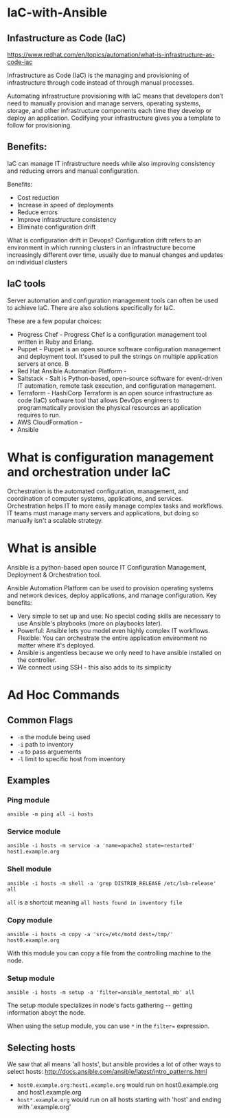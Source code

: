 # IaC-with-Ansible

## Infastructure as Code (IaC)
https://www.redhat.com/en/topics/automation/what-is-infrastructure-as-code-iac

Infrastructure as Code (IaC) is the managing and provisioning of infrastructure through code instead of through manual processes.

Automating infrastructure provisioning with IaC means that developers don’t need to manually provision and manage servers, operating systems, storage, and other infrastructure components each time they develop or deploy an application. Codifying your infrastructure gives you a template to follow for provisioning.

## Benefits:
IaC can manage IT infrastructure needs while also improving consistency and reducing errors and manual configuration.

Benefits:
- Cost reduction
- Increase in speed of deployments
- Reduce errors 
- Improve infrastructure consistency
- Eliminate configuration drift

What is configuration drift in Devops?
Configuration drift refers to an environment in which running clusters in an infrastructure become increasingly different over time, usually due to manual changes and updates on individual clusters

## IaC tools
Server automation and configuration management tools can often be used to achieve IaC. There are also solutions specifically for IaC. 

These are a few popular choices:
- Progress Chef - Progress Chef is a configuration management tool written in Ruby and Erlang.
- Puppet - Puppet is an open source software configuration management and deployment tool. It'sused to pull the strings on multiple application servers at once. B
- Red Hat Ansible Automation Platform - 
- Saltstack - Salt is Python-based, open-source software for event-driven IT automation, remote task execution, and configuration management.
- Terraform - HashiCorp Terraform is an open source infrastructure as code (IaC) software tool that allows DevOps engineers to programmatically provision the physical resources an application requires to run. 
- AWS CloudFormation - 
- Ansible 

# What is configuration management and orchestration under IaC
Orchestration is the automated configuration, management, and coordination of computer systems, applications, and services. Orchestration helps IT to more easily manage complex tasks and workflows. IT teams must manage many servers and applications, but doing so manually isn't a scalable strategy.

# What is ansible
Ansible is a python-based open source IT Configuration Management, Deployment & Orchestration tool.

Ansible Automation Platform can be used to provision operating systems and network devices, deploy applications, and manage configuration.
 Key benefits:
 - Very simple to set up and use: No special coding skills are necessary to use Ansible's playbooks (more on playbooks later). 
 - Powerful: Ansible lets you model even highly complex IT workflows. Flexible: You can orchestrate the entire application environment no matter where it's deployed.
 - Ansible is angentless because we only need to have ansible installed on the controller. 
- We connect using SSH - this also adds to its simplicity

# Ad Hoc Commands

##  Common Flags
- ``-m`` the module being used
- ``-i`` path to inventory
- ``-a`` to pass arguements
- ``-l`` limit to specific host from inventory

## Examples

### Ping module
``ansible -m ping all -i hosts``

### Service module
``ansible -i hosts -m service -a 'name=apache2 state=restarted' host1.example.org``

### Shell module
``ansible -i hosts -m shell -a 'grep DISTRIB_RELEASE /etc/lsb-release' all``

 ``all`` is a shortcut meaning ``all hosts found in inventory file``

### Copy module
``ansible -i hosts -m copy -a 'src=/etc/motd dest=/tmp/' host0.example.org``

With this module you can copy a file from the controlling machine to the node.

### Setup module
``ansible -i hosts -m setup -a 'filter=ansible_memtotal_mb' all``

The setup module specializes in node's facts gathering -- getting information aboyt the node.

When using the setup module, you can use ``*`` in the ``filter=`` expression.

## Selecting hosts

We saw that all means 'all hosts', but ansible provides a lot of other ways to select hosts: http://docs.ansible.com/ansible/latest/intro_patterns.html

- ``host0.example.org:host1.example.org`` would run on host0.example.org and host1.example.org
- ``host*.example.org`` would run on all hosts starting with 'host' and ending with '.example.org'








